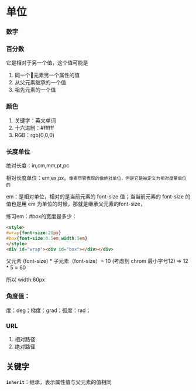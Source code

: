 # 单位

### 数字

### 百分数

它是相对于另一个值，这个值可能是

1. 同一个元素另一个属性的值
2. 从父元素继承的一个值
3. 祖先元素的一个值

### 颜色

1. 关键字：英文单词
2. 十六进制：#ffffff
3. RGB：rgb(0,0,0)

### 长度单位

绝对长度：in,cm,mm,pt,pc

相对长度单位：em,ex,px。`像素尽管表现的像绝对单位，但是它是被定义为相对度量单位的`

em：是相对单位，相对的是当前元素的 font-size 值；当当前元素的 font-size 的值也是用 em 为单位的时候，那就是继承父元素的font-size，

练习em：#box的宽度是多少：
```html
<style>
#wrap{font-size:20px}
#box{font-size:0.5em;width:5em}
</style>
<div id="wrap"><div id="box"></div></div>
```
父元素 (font-size) * 子元素（font-size）= 10 (考虑到 chrom 最小字号12) => 12 * 5 = 60

所以 width:60px


### 角度值：

度：deg；梯度：grad；弧度：rad；

### URL

1. 相对路径
2. 绝对路径

## 关键字

**`inherit`**：继承，表示属性值与父元素的值相同
